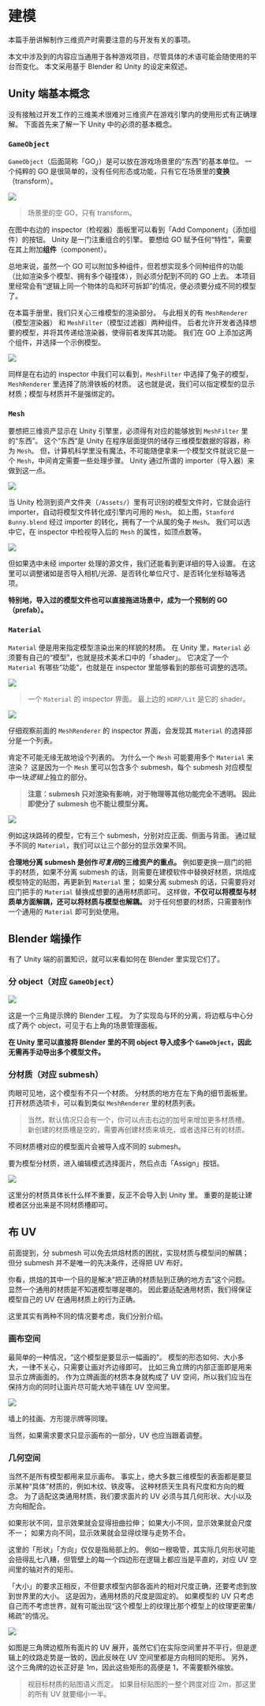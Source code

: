 # 建模

本篇手册讲解制作三维资产时需要注意的与开发有关的事项。

本文中涉及到的内容应当通用于各种游戏项目，尽管具体的术语可能会随使用的平台而变化。
本文采用基于 Blender 和 Unity 的设定来叙述。


## Unity 端基本概念

没有接触过开发工作的三维美术很难对三维资产在游戏引擎内的使用形式有正确理解。
下面首先来了解一下 Unity 中的必须的基本概念。

### `GameObject`

`GameObject`（后面简称「GO」）是可以放在游戏场景里的“东西”的基本单位。
一个纯粹的 GO 是很简单的，没有任何形态或功能，只有它在场景里的**变换**（transform）。

![](../public/empty-gameobject.png)

> 场景里的空 GO，只有 transform。

在图中右边的 inspector（检视器）面板里可以看到「Add Component」（添加组件）的按钮。
Unity 是一门注重组合的引擎。
要想给 GO 赋予任何“特性”，需要在其上附加**组件**（component）。

总地来说，虽然一个 GO 可以附加多种组件，但若想实现多个同种组件的功能（比如渲染多个模型、拥有多个碰撞体），则必须分配到不同的 GO 上去。
本项目里经常会有“逻辑上同一个物体的岛和环可拆卸”的情况，便必须要分成不同的模型了。

在本篇手册里，我们只关心三维模型的渲染部分。
与此相关的有 `MeshRenderer`（模型渲染器） 和 `MeshFilter`（模型过滤器）两种组件。
后者允许开发者选择想要的模型，并将其传递给渲染器，使得前者发挥其功能。
我们在 GO 上添加这两个组件，并选择一个示例模型。

![](../public/stanford-bunny-gameobject.png)

同样是在右边的 inspector 中我们可以看到，`MeshFilter` 中选择了兔子的模型，`MeshRenderer` 里选择了防滑铁板的材质。
这也就是说，我们可以指定模型的显示材质；模型与材质并不是强绑定的。

### `Mesh`

要想把三维资产显示在 Unity 引擎里，必须得有对应的能够放到 `MeshFilter` 里的“东西”。
这个“东西”是 Unity 在程序层面提供的储存三维模型数据的容器，称为 `Mesh`。
但，计算机科学里没有魔法，不可能随便拿来一个模型文件就说它是一个 `Mesh`，中间肯定需要一些处理步骤。
Unity 通过所谓的 importer（导入器）来做到这一点。

![](../public/imported-mesh.png)

当 Unity 检测到资产文件夹（`/Assets/`）里有可识别的模型文件时，它就会运行 importer，自动将模型文件转化成引擎内可用的 `Mesh`。
如上图，`Stanford Bunny.blend` 经过 importer 的转化，拥有了一个从属的兔子 `Mesh`。
我们可以选中它，在 inspector 中检视导入后的 `Mesh` 的属性，如顶点数等。

![](../public/mesh-importer.png)

但如果选中未经 importer 处理的源文件，我们还能看到更详细的导入设置。
在这里可以调整诸如是否导入相机/光源、是否转化单位尺寸、是否转化坐标轴等选项。

**特别地，导入过的模型文件也可以直接拖进场景中，成为一个预制的 GO（prefab）。**

### `Material`

`Material` 便是用来指定模型渲染出来的样貌的材质。
在 Unity 里，`Material` 必须要有自己的“模型”，也就是技术美术口中的「shader」。
它决定了一个 `Material` 有哪些“功能”，也就是在 inspector 里能够看到的那些可调整的选项。

![](../public/material-inspector.png)

> 一个 `Material` 的 inspector 界面。
> 最上边的 `HDRP/Lit` 是它的 shader。

![](../public/mesh-renderer-inspector.png)

仔细观察前面的 `MeshRenderer` 的 inspector 界面，会发现其 `Material` 的选择部分是一个列表。

肯定不可能无缘无故地设个列表的。
为什么一个 `Mesh` 可能要用多个 `Material` 来渲染？
这是因为一个 `Mesh` 里可以包含多个 submesh，每个 submesh 对应模型中一块*逻辑上*独立的部分。

> **注意：submesh 只对渲染有影响，对于物理等其他功能完全不透明。**
> **因此即使分了 submesh 也不能让模型分离。**

![](../public/multiple-materials.png)

例如这块路砖的模型，它有三个 submesh，分别对应正面、侧面与背面。
通过赋予不同的 `Material`，我们可以让三个部分的显示效果不同。

**合理地分离 submesh 是创作*可复用*的三维资产的重点。**
例如要更换一扇门的把手的材质，如果不分离 submesh 的话，则需要在建模软件中替换好材质，烘焙成模型特定的贴图，再更新到 `Material` 里；
如果分离 submesh 的话，只需要将对应门把手的 `Material` 替换成想要的通用材质即可。
这样做，**不仅可以将模型与材质单方面解耦，还可以将材质与模型也解耦。**
对于任何想要的材质，只需要制作一个通用的 `Material` 即可到处使用。

## Blender 端操作

有了 Unity 端的前置知识，就可以来看如何在 Blender 里实现它们了。

### 分 object（对应 `GameObject`）

![](../public/blender-project-with-multiple-objects-and-submeshes.png)

这是一个三角提示牌的 Blender 工程。
为了实现岛与环的分离，将边框与中心分成了两个 object，可见于右上角的场景管理面板。

**在 Unity 里可以直接将 Blender 里的不同 object 导入成多个 `GameObject`，因此无需再手动导出多个模型文件。**

### 分材质（对应 submesh）

肉眼可见地，这个模型有不只一个材质。
分材质的地方在左下角的细节面板里。
打开材质选项卡，可以看到类似 `MeshRenderer` 里的材质列表。

> 当然，默认情况只会有一个，你可以点击右边的加号来增加更多材质槽。
> 新创建的材质槽是空的，需要再创建材质来填充，或者选择已有的材质。

不同材质槽对应的模型面片会被导入成不同的 submesh。

要为模型分材质，进入编辑模式选择面片，然后点击「Assign」按钮。

![](../public/assigning-material-in-blender.png)

这里分的材质具体长什么样不重要，反正不会导入到 Unity 里。
重要的是能让建模者区分出来是不同材质槽即可。

## 布 UV

前面提到，分 submesh 可以免去烘焙材质的困扰，实现材质与模型间的解耦；
但分 submesh 并不是唯一的先决条件，还得把 UV 布好。

你看，烘焙的其中一个目的是解决“把正确的材质贴到正确的地方去”这个问题。
显然一个通用的材质是不知道模型哪是哪的。
因此要适配通用材质，我们得保证模型自己的 UV 在通用材质上的行为正确。

这里其实有两种不同的情况要考虑，我们分别介绍。

### 画布空间

最简单的一种情况，“这个模型是要显示一幅画的”。
模型的形态如何、大小多大，一律不关心，只需要让画对齐边缘即可。
比如三角立牌的内部正面即是用来显示立牌画面的。
作为立牌画面的材质本身就构成了 UV 空间，所以我们应当在保持方向的同时让面片尽可能大地平铺在 UV 空间里。

![](../public/a-canvas-space-uv.png)

墙上的挂画、方形提示牌等同理。

当然，如果需求要求只显示画布的一部分，UV 也应当跟着调整。

### 几何空间

当然不是所有模型都用来显示画布。
事实上，绝大多数三维模型的表面都是要显示某种“具体”材质的，例如木纹、铁皮等。
这种材质天生具有尺度和方向的概念。
为了适配这类通用材质，我们要求面片的 UV 必须与其几何形状、大小以及方向相配合。

如果形状不同，显示效果就会显得扭曲拉伸；
如果大小不同，显示效果就会尺度不一；
如果方向不同，显示效果就会显得纹理与走势不合。

这里的「形状」「方向」仅仅是指局部上的。
例如一根吸管，其实际几何形状可能会扭得乱七八糟，但管壁上的每一个四边形在逻辑上都应当是平直的，对应 UV 空间里的轴对齐的矩形。

「大小」的要求正相反，不但要求模型内部各面片的相对尺度正确，还要考虑到放到世界里的大小。
这是因为，通用材质的尺度是固定的。
如果模型的 UV 只考虑自己而不考虑世界，就有可能出现“这个模型上的纹理比那个模型上的纹理更密集/稀疏”的情况。

![](../public/a-geometry-space-uv.png)

如图是三角牌边框所有面片的 UV 展开，虽然它们在实际空间里并不平行，但是逻辑上的纹路走势是一致的，因此反映在 UV 空间里都是方向相同的矩形。
另外，这个三角牌的边长正好是 1m，因此这些矩形的高便是 1，不需要额外缩放。

> 视目标材质的贴图语义而定。
> 如果目标贴图的一整个跨度对应 2m，那这里的所有 UV 就要缩小一半。